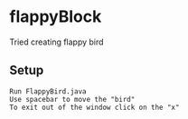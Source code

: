 # flappyBlock
Tried creating flappy bird

## Setup
```
Run FlappyBird.java 
Use spacebar to move the "bird"
To exit out of the window click on the "x"
```
